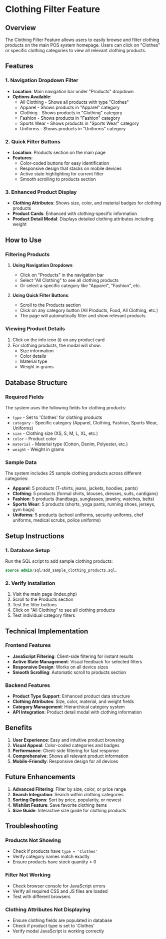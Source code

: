 # Clothing Filter Feature

## Overview
The Clothing Filter Feature allows users to easily browse and filter clothing products on the main POS system homepage. Users can click on "Clothes" or specific clothing categories to view all relevant clothing products.

## Features

### 1. Navigation Dropdown Filter
- **Location**: Main navigation bar under "Products" dropdown
- **Options Available**:
  - All Clothing - Shows all products with type "Clothes"
  - Apparel - Shows products in "Apparel" category
  - Clothing - Shows products in "Clothing" category  
  - Fashion - Shows products in "Fashion" category
  - Sports Wear - Shows products in "Sports Wear" category
  - Uniforms - Shows products in "Uniforms" category

### 2. Quick Filter Buttons
- **Location**: Products section on the main page
- **Features**:
  - Color-coded buttons for easy identification
  - Responsive design that stacks on mobile devices
  - Active state highlighting for current filter
  - Smooth scrolling to products section

### 3. Enhanced Product Display
- **Clothing Attributes**: Shows size, color, and material badges for clothing products
- **Product Cards**: Enhanced with clothing-specific information
- **Product Detail Modal**: Displays detailed clothing attributes including weight

## How to Use

### Filtering Products
1. **Using Navigation Dropdown**:
   - Click on "Products" in the navigation bar
   - Select "All Clothing" to see all clothing products
   - Or select a specific category like "Apparel", "Fashion", etc.

2. **Using Quick Filter Buttons**:
   - Scroll to the Products section
   - Click on any category button (All Products, Food, All Clothing, etc.)
   - The page will automatically filter and show relevant products

### Viewing Product Details
1. Click on the info icon (ℹ️) on any product card
2. For clothing products, the modal will show:
   - Size information
   - Color details
   - Material type
   - Weight in grams

## Database Structure

### Required Fields
The system uses the following fields for clothing products:
- `type` - Set to 'Clothes' for clothing products
- `category` - Specific category (Apparel, Clothing, Fashion, Sports Wear, Uniforms)
- `size` - Clothing size (XS, S, M, L, XL, etc.)
- `color` - Product color
- `material` - Material type (Cotton, Denim, Polyester, etc.)
- `weight` - Weight in grams

### Sample Data
The system includes 25 sample clothing products across different categories:
- **Apparel**: 5 products (T-shirts, jeans, jackets, hoodies, pants)
- **Clothing**: 5 products (formal shirts, blouses, dresses, suits, cardigans)
- **Fashion**: 5 products (handbags, sunglasses, jewelry, watches, belts)
- **Sports Wear**: 5 products (shorts, yoga pants, running shoes, jerseys, gym bags)
- **Uniforms**: 5 products (school uniforms, security uniforms, chef uniforms, medical scrubs, police uniforms)

## Setup Instructions

### 1. Database Setup
Run the SQL script to add sample clothing products:
```sql
source admin/sql/add_sample_clothing_products.sql;
```

### 2. Verify Installation
1. Visit the main page (index.php)
2. Scroll to the Products section
3. Test the filter buttons
4. Click on "All Clothing" to see all clothing products
5. Test individual category filters

## Technical Implementation

### Frontend Features
- **JavaScript Filtering**: Client-side filtering for instant results
- **Active State Management**: Visual feedback for selected filters
- **Responsive Design**: Works on all device sizes
- **Smooth Scrolling**: Automatic scroll to products section

### Backend Features
- **Product Type Support**: Enhanced product data structure
- **Clothing Attributes**: Size, color, material, and weight fields
- **Category Management**: Hierarchical category system
- **API Integration**: Product detail modal with clothing information

## Benefits

1. **User Experience**: Easy and intuitive product browsing
2. **Visual Appeal**: Color-coded categories and badges
3. **Performance**: Client-side filtering for fast response
4. **Comprehensive**: Shows all relevant product information
5. **Mobile-Friendly**: Responsive design for all devices

## Future Enhancements

1. **Advanced Filtering**: Filter by size, color, or price range
2. **Search Integration**: Search within clothing categories
3. **Sorting Options**: Sort by price, popularity, or newest
4. **Wishlist Feature**: Save favorite clothing items
5. **Size Guide**: Interactive size guide for clothing products

## Troubleshooting

### Products Not Showing
- Check if products have `type = 'Clothes'`
- Verify category names match exactly
- Ensure products have stock quantity > 0

### Filter Not Working
- Check browser console for JavaScript errors
- Verify all required CSS and JS files are loaded
- Test with different browsers

### Clothing Attributes Not Displaying
- Ensure clothing fields are populated in database
- Check if product type is set to 'Clothes'
- Verify modal JavaScript is working correctly
